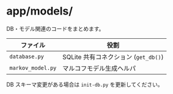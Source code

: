 # app/models/

DB・モデル関連のコードをまとめます。

| ファイル | 役割 |
|---------|------|
| `database.py` | SQLite 共有コネクション (`get_db()`) |
| `markov_model.py` | マルコフモデル生成ヘルパ |

DB スキーマ変更がある場合は `init-db.py` を更新してください。 
